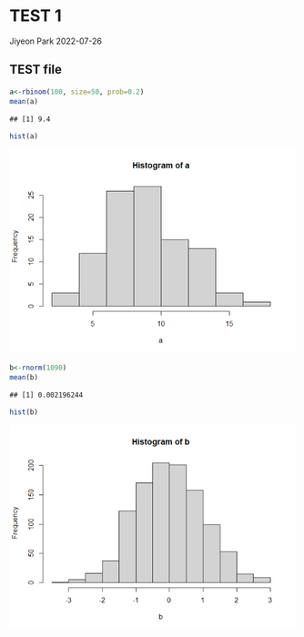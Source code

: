 TEST 1
================
Jiyeon Park
2022-07-26

## TEST file

``` r
a<-rbinom(100, size=50, prob=0.2)
mean(a)
```

    ## [1] 9.4

``` r
hist(a)
```

![](TEST_rmarkdown_files/figure-gfm/unnamed-chunk-1-1.png)<!-- -->

``` r
b<-rnorm(1090)
mean(b)
```

    ## [1] 0.002196244

``` r
hist(b)
```

![](TEST_rmarkdown_files/figure-gfm/unnamed-chunk-1-2.png)<!-- -->
